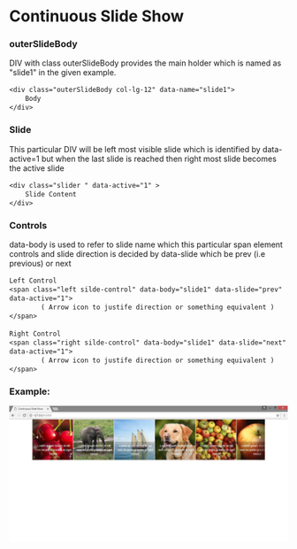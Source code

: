 # Continuous Slide Show

### outerSlideBody

DIV with class outerSlideBody provides the main holder which is named as "slide1" in the given example.

```
<div class="outerSlideBody col-lg-12" data-name="slide1">
	Body
</div>
```

### Slide
This particular DIV will be left most visible slide which is identified by data-active=1 but when the last slide is reached then right most slide becomes the active slide
```
<div class="slider " data-active="1" >
	Slide Content
</div>
```

### Controls
data-body is used to refer to slide name which this particular span element controls and slide direction is decided by data-slide which be prev (i.e previous) or next
```
Left Control
<span class="left silde-control" data-body="slide1" data-slide="prev" data-active="1">
		( Arrow icon to justife direction or something equivalent ) 
</span>

Right Control
<span class="right silde-control" data-body="slide1" data-slide="next" data-active="1">
		( Arrow icon to justife direction or something equivalent ) 
</span>
```

### Example:

![alt text](https://github.com/VamshikShetty/Web-CookBook/blob/master/Continuous%20Slide%20Show/example.JPG)
